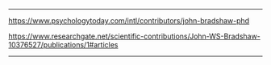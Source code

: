 
---

https://www.psychologytoday.com/intl/contributors/john-bradshaw-phd

https://www.researchgate.net/scientific-contributions/John-WS-Bradshaw-10376527/publications/1#articles

---

